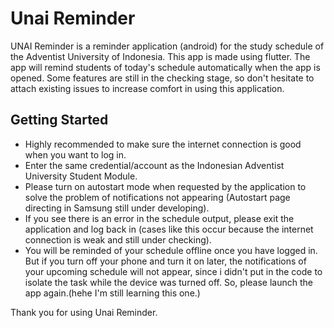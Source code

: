 # Unai Reminder

UNAI Reminder is a reminder application (android) for the study schedule of the Adventist University of Indonesia. This app is made using flutter. The app will remind students of today's schedule automatically when the app is opened. Some features are still in the checking stage, so don't hesitate to attach existing issues to increase comfort in using this application.

## Getting Started

- Highly recommended to make sure the internet connection is good when you want to log in.
- Enter the same credential/account as the Indonesian Adventist University Student Module.
- Please turn on autostart mode when requested by the application to solve the problem of notifications not appearing (Autostart page directing in Samsung still under developing).
- If you see there is an error in the schedule output, please exit the application and log back in (cases like this occur because the internet connection is weak and still under checking).
- You will be reminded of your schedule offline once you have logged in. But if you turn off your phone and turn it on later, the notifications of your upcoming schedule will not appear, since i didn't put in the code to isolate the task while the device was turned off. So, please launch the app again.(hehe I'm still learning this one.)

Thank you for using Unai Reminder.
